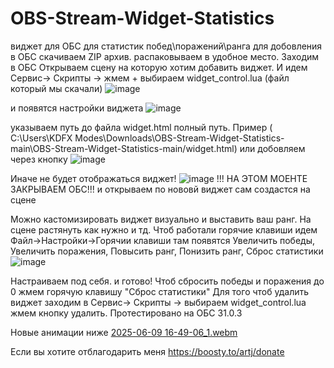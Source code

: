 # OBS-Stream-Widget-Statistics
виджет для ОБС  для статистик  побед\поражений\ранга
для добовления в ОБС скачиваем ZIP архив. 
распаковываем в удобное место.  Заходим в ОБС Открываем сцену на которую хотим добавить виджет.
И идем Сервис-> Скрипты -> жмем + выбираем widget_control.lua (файл который мы  скачали)
![image](https://github.com/user-attachments/assets/5848815e-291e-40d1-bc5f-9b6e898bb96d)


 и появятся настройки виджета 
![image](https://github.com/user-attachments/assets/2de4b658-c4eb-40f4-adfb-67871bc560a1)


 указываем путь до файла widget.html полный путь. Пример ( C:\Users\KDFX Modes\Downloads\OBS-Stream-Widget-Statistics-main\OBS-Stream-Widget-Statistics-main/widget.html)
 или добовляем  через кнопку ![image](https://github.com/user-attachments/assets/23fda157-8649-42bd-a1d1-5313e8c21f12)

Иначе не будет отображаться виджет!
![image](https://github.com/user-attachments/assets/9aabf65e-8f0e-467a-a817-e197abab3b53)
!!! НА ЭТОМ МОЕНТЕ ЗАКРЫВАЕМ ОБС!!!
и открываем по нововй виджет сам создастся на сцене 

Можно  кастомизировать виджет визуально и выставить ваш ранг.
На сцене растянуть как нужно и тд. 
Чтоб работали горячие клавиши идем Файл->Настройки->Горячии клавиши
там появятся Увеличить победы, Увеличить поражения, Повысить ранг, Понизить ранг, Сброс статистики
![image](https://github.com/user-attachments/assets/a0b14638-b570-4612-9ca0-71c6b3902e04)

Настраиваем под себя. и готово!
Чтоб сбросить победы и поражения до 0 жмем горячую клавишу "Сброс статистики"
Для того чтоб удалить виджет заходим в Сервис-> Скрипты -> выбираем widget_control.lua жмем кнопку  удалить.
Протестировано на ОБС 31.0.3 

Новые  анимации  ниже
[2025-06-09 16-49-06_1.webm](https://github.com/user-attachments/assets/39f89a75-ecd8-4259-86eb-a0a49a02592a)







Если вы хотите отблагодарить меня https://boosty.to/artj/donate 


